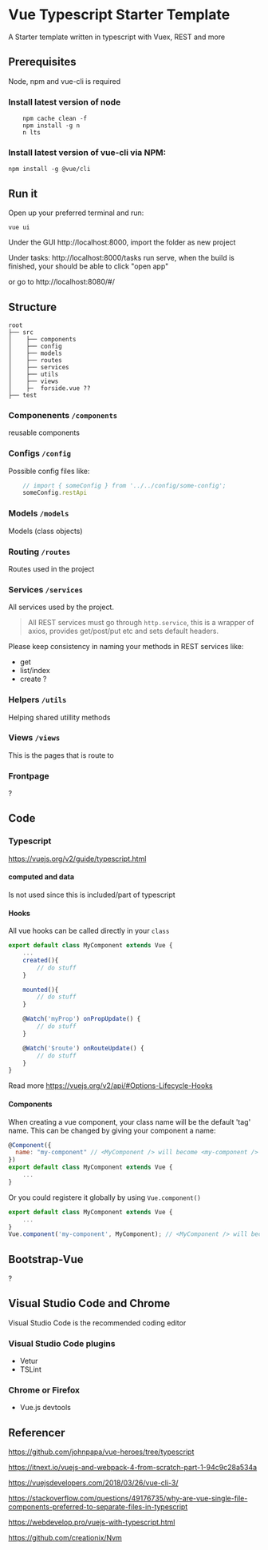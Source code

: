 # Vue Typescript Starter Template

A Starter template written in typescript with Vuex, REST and more

## Prerequisites

Node, npm and vue-cli is required

### Install latest version of node

```npm
    npm cache clean -f
    npm install -g n
    n lts
```

### Install latest version of vue-cli via NPM:

`npm install -g @vue/cli`

## Run it

Open up your preferred terminal and run:

`vue ui`

Under the GUI http://localhost:8000, import the folder as new project

Under tasks: http://localhost:8000/tasks run serve, when the build is finished, your should be able to click "open app"

or go to http://localhost:8080/#/

## Structure

```text
root
├── src
│    ├── components
│    ├── config
│    ├── models
│    ├── routes
│    ├── services
│    ├── utils
│    ├── views
│    ├─  forside.vue ??
├── test
```

### Componenents `/components`

reusable components

### Configs `/config`

Possible config files like:

```javascript
    // import { someConfig } from '../../config/some-config';
    someConfig.restApi
```

### Models `/models`

Models (class objects)

### Routing `/routes`

Routes used in the project

### Services `/services`

All services used by the project.

> All REST services must go through `http.service`, this is a wrapper of axios, provides get/post/put etc and sets default headers.

Please keep consistency in naming your methods in REST services like:

- get
- list/index
- create ?

### Helpers `/utils`

Helping shared utillity methods

### Views `/views`

This is the pages that is route to

### Frontpage

?

## Code

### Typescript

https://vuejs.org/v2/guide/typescript.html

#### computed and data
Is not used since this is included/part of typescript


#### Hooks
All vue hooks can be called directly in your `class`

```javascript
export default class MyComponent extends Vue {
    ...
    created(){
        // do stuff
    }

    mounted(){
        // do stuff
    }

    @Watch('myProp') onPropUpdate() {
        // do stuff
    }

    @Watch('$route') onRouteUpdate() {
        // do stuff
    }
}
```

Read more https://vuejs.org/v2/api/#Options-Lifecycle-Hooks


#### Components
When creating a vue component, your class name will be the default 'tag' name.
This can be changed by giving your component a name:

```javascript
@Component({
  name: "my-component" // <MyComponent /> will become <my-component />
})
export default class MyComponent extends Vue {
    ...
}
```

Or you could registere it globally by using `Vue.component()`

```javascript
export default class MyComponent extends Vue {
    ...
}
Vue.component('my-component', MyComponent); // <MyComponent /> will become <my-component />
```

## Bootstrap-Vue
?

## Visual Studio Code and Chrome

Visual Studio Code is the recommended coding editor

### Visual Studio Code plugins

- Vetur
- TSLint

### Chrome or Firefox

- Vue.js devtools

## Referencer

https://github.com/johnpapa/vue-heroes/tree/typescript

https://itnext.io/vuejs-and-webpack-4-from-scratch-part-1-94c9c28a534a

https://vuejsdevelopers.com/2018/03/26/vue-cli-3/

https://stackoverflow.com/questions/49176735/why-are-vue-single-file-components-preferred-to-separate-files-in-typescript

https://webdevelop.pro/vuejs-with-typescript.html

https://github.com/creationix/Nvm